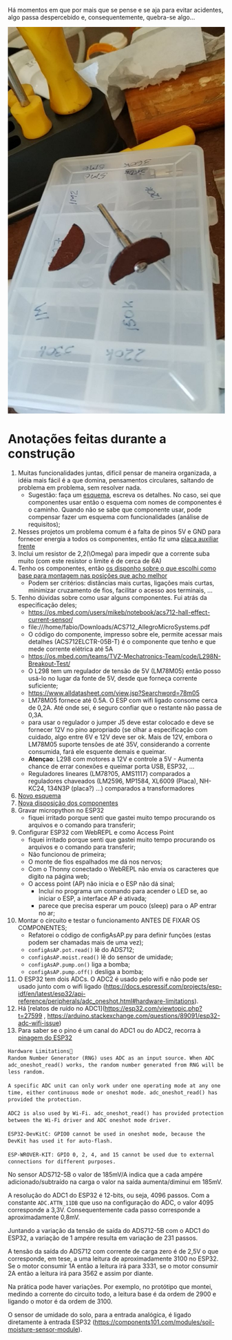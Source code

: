 Há momentos em que por mais que se pense e se aja para evitar acidentes, algo passa despercebido e, consequentemente, quebra-se algo...

![Mesmo pensando...](./b89cc0c5-bd41-40ba-bfc8-abe96239301c.jpeg)

# Anotações feitas durante a construção

1. Muitas funcionalidades juntas, difícil pensar de maneira organizada, a idéia mais fácil é a que domina, pensamentos circulares, saltando de problema em problema, sem resolver nada.
	- Sugestão: faça um [esquema](./Irriga.jpg), escreva os detalhes.
	No caso, sei que componentes usar então o esquema com nomes de componentes é o caminho. Quando não se sabe que componente usar, pode compensar fazer um esquema com funcionalidades (análise de requisitos);
2. Nesses projetos um problema comum é a falta de pinos 5V e GND para fornecer energia a todos os componentes, então fiz uma [placa auxiliar](./c289f522-1022-4ce8-b70a-801b4493aef2.jpeg) [frente](./5bce53eb-ee5d-4659-9164-7bf15ba11e90.jpeg)
3. Inclui um resistor de 2,2\(\Omega\) para impedir que a corrente suba muito (com este resistor o limite é de cerca de 6A)
4. Tenho os componentes, então [os disponho sobre o que escolhi como base para montagem nas posições que acho melhor](./43340fa7-92b3-49b4-8f2d-a6a808e76eb1.jpeg)
	- Podem ser critérios: distâncias mais curtas, ligações mais curtas, minimizar cruzamento de fios, facilitar o acesso aos terminais, ...
5. Tenho dúvidas sobre como usar alguns componentes. Fui atrás da especificação deles;
	- https://os.mbed.com/users/mikeb/notebook/acs712-hall-effect-current-sensor/
	- file:///home/fabio/Downloads/ACS712_AllegroMicroSystems.pdf
	- O código do componente, impresso sobre ele, permite acessar mais detalhes (ACS712ELCTR-05B-T) é o componente que tenho e que mede corrente elétrica até 5A
	- https://os.mbed.com/teams/TVZ-Mechatronics-Team/code/L298N-Breakout-Test/
	- O L298 tem um regulador de tensão de 5V (LM78M05) então posso usá-lo no lugar da fonte de 5V, desde que forneça corrente suficiente;
	- https://www.alldatasheet.com/view.jsp?Searchword=78m05
	- LM78M05 fornece até 0.5A. O ESP com wifi ligado consome cerca de 0,2A. Até onde sei, é seguro confiar que o restante não passa de 0,3A.
	- para usar o regulador o jumper J5 deve estar colocado e deve se fornecer 12V no pino apropriado (se olhar a especificação com cuidado, algo entre 6V e 12V deve ser ok. Mais de 12V, embora o LM78M05 suporte tensões de até 35V, considerando a corrente consumida, fará ele esquente demais e queimar.
	- **Atençao**: L298 com motores a 12V e controle a 5V - Aumenta chance de errar conexões e queimar porta USB, ESP32, ... 
	- Reguladores lineares (LM78?05, AMS1117) comparados a reguladores chaveados (LM2596, MP1584, XL6009 (Placa), NH-KC24, 134N3P (placa?) ...) comparados a transformadores
6. [Novo esquema](./Irriga-2.jpg)
6. [Nova disposição dos componentes](./529f38c9-492b-47de-b30e-7c4bd8c231f5.jpeg)
7. Gravar micropython no ESP32
	- fiquei irritado porque senti que gastei muito tempo procurando os arquivos e o comando para transferir; 
8. Configurar ESP32 com WebREPL e como Access Point
	- fiquei irritado porque senti que gastei muito tempo procurando os arquivos e o comando para transferir; 
	- Não funcionou de primeira;
	- O monte de fios espalhados me dá nos nervos;
	- Com o Thonny conectado o WebREPL não envia os caracteres que digito na página web;
	- O access point (AP) não inicia e o ESP não dá sinal;
		- Incluí no programa um comando para acender o LED se, ao iniciar o ESP, a interface AP é ativada;
		- parece que precisa esperar um pouco (sleep) para o AP entrar no ar;
9. Montar o circuito e testar o funcionamento ANTES DE FIXAR OS COMPONENTES;
	- Refatorei o código de configAsAP.py para definir funções (estas podem ser chamadas mais de uma vez);
	- `configAsAP.pot.read()` lê do ADS712;
	- `configAsAP.moist.read()` lê do sensor de umidade;
	- `configAsAP.pump.on()` liga a bomba;
	- `configAsAP.pump.off()` desliga a bomba;
10. O ESP32 tem dois ADCs. O ADC2 é usado pelo wifi e não pode ser usado junto com o wifi ligado (https://docs.espressif.com/projects/esp-idf/en/latest/esp32/api-reference/peripherals/adc_oneshot.html#hardware-limitations).
11. Há [relatos de ruído no ADC1](https://esp32.com/viewtopic.php?t=27599 , https://arduino.stackexchange.com/questions/89091/esp32-adc-wifi-issue)
12. Para saber se o pino é um canal do ADC1 ou do ADC2, recorra à [pinagem do ESP32](https://lobodarobotica.com/blog/wp-content/uploads/2020/09/ESP32-Pinout.jpg)



```
Hardware Limitations
Random Number Generator (RNG) uses ADC as an input source. When ADC adc_oneshot_read() works, the random number generated from RNG will be less random.

A specific ADC unit can only work under one operating mode at any one time, either continuous mode or oneshot mode. adc_oneshot_read() has provided the protection.

ADC2 is also used by Wi-Fi. adc_oneshot_read() has provided protection between the Wi-Fi driver and ADC oneshot mode driver.

ESP32-DevKitC: GPIO0 cannot be used in oneshot mode, because the DevKit has used it for auto-flash.

ESP-WROVER-KIT: GPIO 0, 2, 4, and 15 cannot be used due to external connections for different purposes.
```

No sensor ADS712-5B o valor de 185mV/A indica que a cada ampére adicionado/subtraído na carga o valor na saída aumenta/diminui em 185mV. 

A resolução do ADC1 do ESP32 é 12-bits, ou seja, 4096 passos. Com a constante `ADC.ATTN_11DB` que uso na configuração do ADC, o valor 4095 corresponde a 3,3V. Consequentemente cada passo corresponde a aproximadamente 0,8mV. 

Juntando a variação da tensão de saída do ADS712-5B com o ADC1 do ESP32, a variação de 1 ampére resulta em variação de 231 passos. 

A tensão da saída do ADS712 com corrente de carga zero é de 2,5V o que corresponde, em tese, a uma leitura de aproximadamente 3100 no ESP32. Se o motor consumir 1A então a leitura irá para 3331, se o motor consumir 2A então a leitura irá para 3562 e assim por diante. 

Na prática pode haver variações. Por exemplo, no protótipo que montei, medindo a corrente do circuito todo, a leitura base é da ordem de 2900 e ligando o motor é da ordem de 3100.

O sensor de umidade do solo, para a entrada analógica, é ligado diretamente à entrada ESP32 (https://components101.com/modules/soil-moisture-sensor-module).
